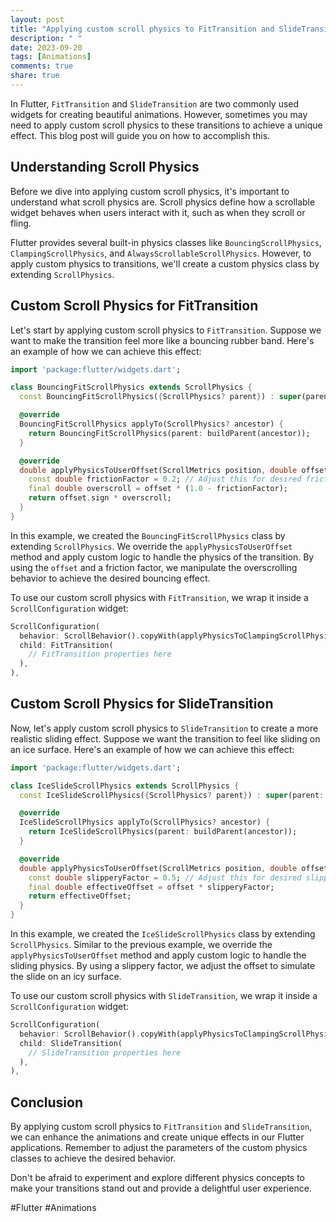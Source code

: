 ```yaml
---
layout: post
title: "Applying custom scroll physics to FitTransition and SlideTransition in Flutter"
description: " "
date: 2023-09-20
tags: [Animations]
comments: true
share: true
---
```


In Flutter, `FitTransition` and `SlideTransition` are two commonly used widgets for creating beautiful animations. However, sometimes you may need to apply custom scroll physics to these transitions to achieve a unique effect. This blog post will guide you on how to accomplish this.

## Understanding Scroll Physics

Before we dive into applying custom scroll physics, it's important to understand what scroll physics are. Scroll physics define how a scrollable widget behaves when users interact with it, such as when they scroll or fling.

Flutter provides several built-in physics classes like `BouncingScrollPhysics`, `ClampingScrollPhysics`, and `AlwaysScrollableScrollPhysics`. However, to apply custom physics to transitions, we'll create a custom physics class by extending `ScrollPhysics`.

## Custom Scroll Physics for FitTransition

Let's start by applying custom scroll physics to `FitTransition`. Suppose we want to make the transition feel more like a bouncing rubber band. Here's an example of how we can achieve this effect:

```dart
import 'package:flutter/widgets.dart';

class BouncingFitScrollPhysics extends ScrollPhysics {
  const BouncingFitScrollPhysics({ScrollPhysics? parent}) : super(parent: parent);

  @override
  BouncingFitScrollPhysics applyTo(ScrollPhysics? ancestor) {
    return BouncingFitScrollPhysics(parent: buildParent(ancestor));
  }

  @override
  double applyPhysicsToUserOffset(ScrollMetrics position, double offset) {
    const double frictionFactor = 0.2; // Adjust this for desired friction
    final double overscroll = offset * (1.0 - frictionFactor);
    return offset.sign * overscroll;
  }
}
```

In this example, we created the `BouncingFitScrollPhysics` class by extending `ScrollPhysics`. We override the `applyPhysicsToUserOffset` method and apply custom logic to handle the physics of the transition. By using the `offset` and a friction factor, we manipulate the overscrolling behavior to achieve the desired bouncing effect.

To use our custom scroll physics with `FitTransition`, we wrap it inside a `ScrollConfiguration` widget:

```dart
ScrollConfiguration(
  behavior: ScrollBehavior().copyWith(applyPhysicsToClampingScrollPhysics: BouncingFitScrollPhysics()),
  child: FitTransition(
    // FitTransition properties here
  ),
),
```

## Custom Scroll Physics for SlideTransition

Now, let's apply custom scroll physics to `SlideTransition` to create a more realistic sliding effect. Suppose we want the transition to feel like sliding on an ice surface. Here's an example of how we can achieve this effect:

```dart
import 'package:flutter/widgets.dart';

class IceSlideScrollPhysics extends ScrollPhysics {
  const IceSlideScrollPhysics({ScrollPhysics? parent}) : super(parent: parent);

  @override
  IceSlideScrollPhysics applyTo(ScrollPhysics? ancestor) {
    return IceSlideScrollPhysics(parent: buildParent(ancestor));
  }

  @override
  double applyPhysicsToUserOffset(ScrollMetrics position, double offset) {
    const double slipperyFactor = 0.5; // Adjust this for desired slipperiness
    final double effectiveOffset = offset * slipperyFactor;
    return effectiveOffset;
  }
}
```

In this example, we created the `IceSlideScrollPhysics` class by extending `ScrollPhysics`. Similar to the previous example, we override the `applyPhysicsToUserOffset` method and apply custom logic to handle the sliding physics. By using a slippery factor, we adjust the offset to simulate the slide on an icy surface.

To use our custom scroll physics with `SlideTransition`, we wrap it inside a `ScrollConfiguration` widget:

```dart
ScrollConfiguration(
  behavior: ScrollBehavior().copyWith(applyPhysicsToClampingScrollPhysics: IceSlideScrollPhysics()),
  child: SlideTransition(
    // SlideTransition properties here
  ),
),
```

## Conclusion

By applying custom scroll physics to `FitTransition` and `SlideTransition`, we can enhance the animations and create unique effects in our Flutter applications. Remember to adjust the parameters of the custom physics classes to achieve the desired behavior.

Don't be afraid to experiment and explore different physics concepts to make your transitions stand out and provide a delightful user experience.

#Flutter #Animations